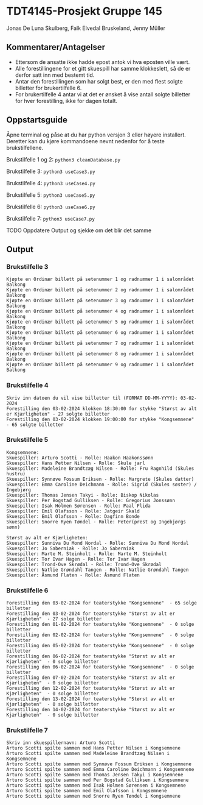 # TDT4145-Prosjekt Gruppe 145
Jonas De Luna Skulberg, Falk Elvedal Bruskeland, Jenny Müller

## Kommentarer/Antagelser
- Ettersom de ansatte ikke hadde epost antok vi hva eposten ville vært.
- Alle forestillingene for et gitt skuespill har samme klokkeslett, så de er derfor satt inn med bestemt tid.
- Antar den forestillingen som har solgt best, er den med flest solgte billetter for brukertilfelle 6.
- For brukertilfelle 4 antar vi at det er ønsket å vise antall solgte billetter for hver forestilling, ikke for dagen totalt.

## Oppstartsguide
Åpne terminal og påse at du har python versjon 3 eller høyere installert. Deretter kan du kjøre kommandoene nevnt nedenfor for å teste brukstilfellene.

Brukstilfelle 1 og 2: `python3 cleanDatabase.py`

Brukstilfelle 3: `python3 useCase3.py`

Brukstilfelle 4: `python3 useCase4.py`

Brukstilfelle 5: `python3 useCase5.py`

Brukstilfelle 6: `python3 useCase6.py`

Brukstilfelle 7: `python3 useCase7.py`

TODO Oppdatere Output og sjekke om det blir det samme

## Output
### Brukstilfelle 3
```
Kjøpte en Ordinær billett på setenummer 1 og radnummer 1 i salområdet Balkong
Kjøpte en Ordinær billett på setenummer 2 og radnummer 1 i salområdet Balkong
Kjøpte en Ordinær billett på setenummer 3 og radnummer 1 i salområdet Balkong
Kjøpte en Ordinær billett på setenummer 4 og radnummer 1 i salområdet Balkong
Kjøpte en Ordinær billett på setenummer 5 og radnummer 1 i salområdet Balkong
Kjøpte en Ordinær billett på setenummer 6 og radnummer 1 i salområdet Balkong
Kjøpte en Ordinær billett på setenummer 7 og radnummer 1 i salområdet Balkong
Kjøpte en Ordinær billett på setenummer 8 og radnummer 1 i salområdet Balkong
Kjøpte en Ordinær billett på setenummer 9 og radnummer 1 i salområdet Balkong
```

### Brukstilfelle 4
```
Skriv inn datoen du vil vise billetter til (FORMAT DD-MM-YYYY): 03-02-2024
Forestilling den 03-02-2024 klokken 18:30:00 for stykke "Størst av alt er Kjærligheten" - 27 solgte billetter
Forestilling den 03-02-2024 klokken 19:00:00 for stykke "Kongsemnene" - 65 solgte billetter 
```

### Brukstilfelle 5
```
Kongsemnene:
Skuespiller: Arturo Scotti - Rolle: Haakon Haakonssønn
Skuespiller: Hans Petter Nilsen - Rolle: Skule jarl
Skuespiller: Madeleine Brandtzæg Nilsen - Rolle: Fru Ragnhild (Skules hustru)
Skuespiller: Synnøve Fossum Eriksen - Rolle: Margrete (Skules datter)
Skuespiller: Emma Caroline Deichmann - Rolle: Sigrid (Skules søster) / Ingebjørg
Skuespiller: Thomas Jensen Takyi - Rolle: Biskop Nikolas
Skuespiller: Per Bogstad Gulliksen - Rolle: Gregorius Jonssønn
Skuespiller: Isak Holmen Sørensen - Rolle: Paal Flida
Skuespiller: Emil Olafsson - Rolle: Jatgeir Skald
Skuespiller: Emil Olafsson - Rolle: Dagfinn Bonde
Skuespiller: Snorre Ryen Tøndel - Rolle: Peter(prest og Ingebjørgs sønn)

Størst av alt er Kjærligheten:
Skuespiller: Sunniva Du Mond Nordal - Rolle: Sunniva Du Mond Nordal
Skuespiller: Jo Saberniak - Rolle: Jo Saberniak
Skuespiller: Marte M. Steinholt - Rolle: Marte M. Steinholt
Skuespiller: Tor Ivar Hagen - Rolle: Tor Ivar Hagen
Skuespiller: Trond-Ove Skrødal - Rolle: Trond-Ove Skrødal
Skuespiller: Natlie Grøndahl Tangen - Rolle: Natlie Grøndahl Tangen
Skuespiller: Åsmund Flaten - Rolle: Åsmund Flaten
```

### Brukstilfelle 6
```
Forestilling den 03-02-2024 for teaterstykke "Kongsemnene"  - 65 solge billetter
Forestilling den 03-02-2024 for teaterstykke "Størst av alt er Kjærligheten"  - 27 solge billetter
Forestilling den 01-02-2024 for teaterstykke "Kongsemnene"  - 0 solge billetter
Forestilling den 02-02-2024 for teaterstykke "Kongsemnene"  - 0 solge billetter
Forestilling den 05-02-2024 for teaterstykke "Kongsemnene"  - 0 solge billetter
Forestilling den 06-02-2024 for teaterstykke "Størst av alt er Kjærligheten"  - 0 solge billetter
Forestilling den 06-02-2024 for teaterstykke "Kongsemnene"  - 0 solge billetter
Forestilling den 07-02-2024 for teaterstykke "Størst av alt er Kjærligheten"  - 0 solge billetter
Forestilling den 12-02-2024 for teaterstykke "Størst av alt er Kjærligheten"  - 0 solge billetter
Forestilling den 13-02-2024 for teaterstykke "Størst av alt er Kjærligheten"  - 0 solge billetter
Forestilling den 14-02-2024 for teaterstykke "Størst av alt er Kjærligheten"  - 0 solge billetter
```

### Brukstilfelle 7
```
Skriv inn skuespillernavn: Arturo Scotti
Arturo Scotti spilte sammen med Hans Petter Nilsen i Kongsemnene
Arturo Scotti spilte sammen med Madeleine Brandtzæg Nilsen i Kongsemnene
Arturo Scotti spilte sammen med Synnøve Fossum Eriksen i Kongsemnene
Arturo Scotti spilte sammen med Emma Caroline Deichmann i Kongsemnene
Arturo Scotti spilte sammen med Thomas Jensen Takyi i Kongsemnene
Arturo Scotti spilte sammen med Per Bogstad Gulliksen i Kongsemnene
Arturo Scotti spilte sammen med Isak Holmen Sørensen i Kongsemnene
Arturo Scotti spilte sammen med Emil Olafsson i Kongsemnene
Arturo Scotti spilte sammen med Snorre Ryen Tøndel i Kongsemnene
```
